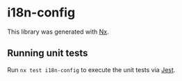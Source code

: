 # i18n-config

This library was generated with [Nx](https://nx.dev).

## Running unit tests

Run `nx test i18n-config` to execute the unit tests via [Jest](https://jestjs.io).
